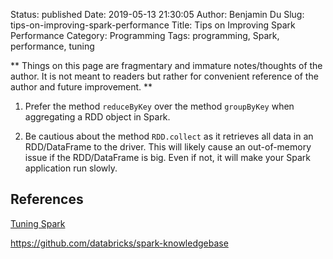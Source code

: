 Status: published
Date: 2019-05-13 21:30:05
Author: Benjamin Du
Slug: tips-on-improving-spark-performance
Title: Tips on Improving Spark Performance
Category: Programming
Tags: programming, Spark, performance, tuning

**
Things on this page are fragmentary and immature notes/thoughts of the author.
It is not meant to readers but rather for convenient reference of the author and future improvement.
**


1. Prefer the method `reduceByKey` over the method `groupByKey` when aggregating a RDD object in Spark.

2. Be cautious about the method `RDD.collect` as it retrieves all data in an RDD/DataFrame to the driver.
    This will likely cause an out-of-memory issue if the RDD/DataFrame is big.
    Even if not, 
    it will make your Spark application run slowly.


## References

[Tuning Spark](https://spark.apache.org/docs/latest/tuning.html)

https://github.com/databricks/spark-knowledgebase

